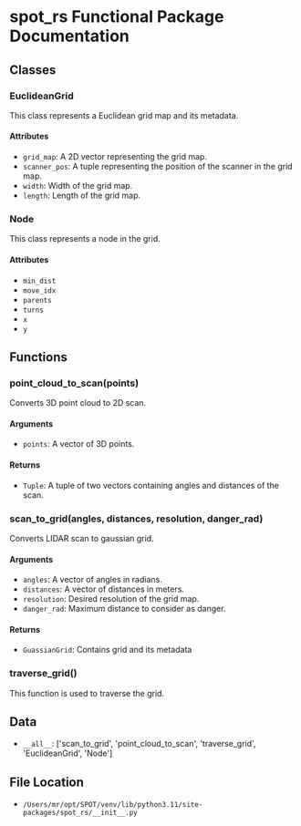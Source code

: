 # spot_rs Functional Package Documentation

## Classes

### EuclideanGrid
This class represents a Euclidean grid map and its metadata.

#### Attributes
- `grid_map`: A 2D vector representing the grid map.
- `scanner_pos`: A tuple representing the position of the scanner in the grid map.
- `width`: Width of the grid map.
- `length`: Length of the grid map.

### Node
This class represents a node in the grid.

#### Attributes
- `min_dist`
- `move_idx`
- `parents`
- `turns`
- `x`
- `y`

## Functions

### point_cloud_to_scan(points)
Converts 3D point cloud to 2D scan.

#### Arguments
- `points`: A vector of 3D points.

#### Returns
- `Tuple`: A tuple of two vectors containing angles and distances of the scan.

### scan_to_grid(angles, distances, resolution, danger_rad)
Converts LIDAR scan to gaussian grid.

#### Arguments
- `angles`: A vector of angles in radians.
- `distances`: A vector of distances in meters. 
- `resolution`: Desired resolution of the grid map.
- `danger_rad`: Maximum distance to consider as danger. 

#### Returns
- `GuassianGrid`: Contains grid and its metadata

### traverse_grid()
This function is used to traverse the grid.

## Data
- `__all__`: ['scan_to_grid', 'point_cloud_to_scan', 'traverse_grid', 'EuclideanGrid', 'Node']

## File Location
- `/Users/mr/opt/SPOT/venv/lib/python3.11/site-packages/spot_rs/__init__.py`